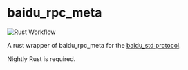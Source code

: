 # baidu_rpc_meta

![Rust Workflow](https://github.com/SF-Zhou/baidu_rpc_meta/actions/workflows/rust.yml/badge.svg)

A rust wrapper of baidu_rpc_meta for the [baidu_std protocol](https://github.com/apache/brpc/blob/master/docs/cn/baidu_std.md).

Nightly Rust is required.
